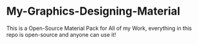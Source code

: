 # My-Graphics-Designing-Material
This is a Open-Source Material Pack for All of my Work, everything in this repo is open-source and anyone can use it!
